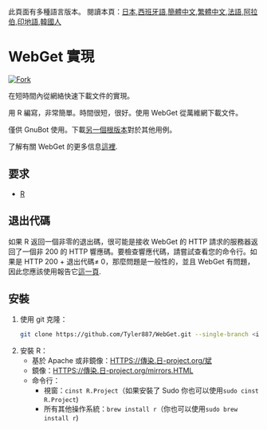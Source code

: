 <!-- # WebGet  [![GitHub forks](https://img.shields.io/github/forks/Tyler887/WebGet?label=Fork&style=social)](https://github.com/Tyler887/WebGet/fork)  The implementation to download files from the Web, in a short time.  Written in R, complete simple. It takes a short time, simply good. Use WebGet to retrieve files from the world wide web.    I assume **no warranty** for any **copyrighted material** downloaded on WebGet. I usally recommend downloading freely licensed files only. <br />https://github.com?Tyler887/WebGet/commit/main/ -->

此頁面有多種語言版本。
閱讀本頁：[日本](README.ja.md),[西班牙語](README.es.md),[簡體中文](README.zh-CN.md),[繁體中文](README.zh-TW.md),[法語](README.fr.md),[阿拉伯](README.ar.md),[印地語](README.hi.md),[韓國人](README.ko.md)

# WebGet 實現

[![Fork](https://img.shields.io/github/forks/Tyler887/WebGet?label=Fork&style=social)](https://github.com/Tyler887/WebGet/fork)

在短時間內從網絡快速下載文件的實現。

用 R 編寫，非常簡單。時間很短，很好。使用 WebGet 從萬維網下載文件。

僅供 GnuBot 使用。下載[另一個根版本](https://github.com/Tyler887/WebGet)對於其他用例。

了解有關 WebGet 的更多信息[這裡](https://github.com/Tyler887/WebGet/wiki/WebGet).

## 要求

-   [R](https://r-project.org)

## 退出代碼

如果 R 返回一個非零的退出碼，很可能是接收 WebGet 的 HTTP 請求的服務器返回了一個非 200 的 HTTP 響應碼。要檢查響應代碼，請嘗試查看您的命令行。如果是 HTTP 200 + 退出代碼≠ 0，那麼問題是一般性的，並且 WebGet 有問題，因此您應該使用報告它[這一頁](https://github.com/Tyler887/WebGet/issues/new?template=bug_report.md).

## 安裝

1.  使用 git 克隆：
    ```bash
    git clone https://github.com/Tyler887/WebGet.git --single-branch <input version here>
    ```
2.  安裝 R：
    -   基於 Apache 或非鏡像：[HTTPS://傳染.日-project.org/斌](https://cran.r-project.org/bin)
    -   鏡像：[HTTPS://傳染.日-project.org/mirrors.HTML](https://cran.r-project.org/mirrors.html)
    -   命令行：
        -   視窗：`cinst R.Project`（如果安裝了 Sudo 你也可以使用`sudo cinst R.Project`)
        -   所有其他操作系統：`brew install r`（你也可以使用`sudo brew install r`)
